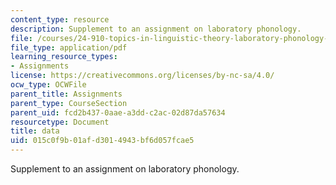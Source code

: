 ```yaml
---
content_type: resource
description: Supplement to an assignment on laboratory phonology.
file: /courses/24-910-topics-in-linguistic-theory-laboratory-phonology-spring-2007/015c0f9b01afd3014943bf6d057fcae5_data.pdf
file_type: application/pdf
learning_resource_types:
- Assignments
license: https://creativecommons.org/licenses/by-nc-sa/4.0/
ocw_type: OCWFile
parent_title: Assignments
parent_type: CourseSection
parent_uid: fcd2b437-0aae-a3dd-c2ac-02d87da57634
resourcetype: Document
title: data
uid: 015c0f9b-01af-d301-4943-bf6d057fcae5
---
```

Supplement to an assignment on laboratory phonology.
